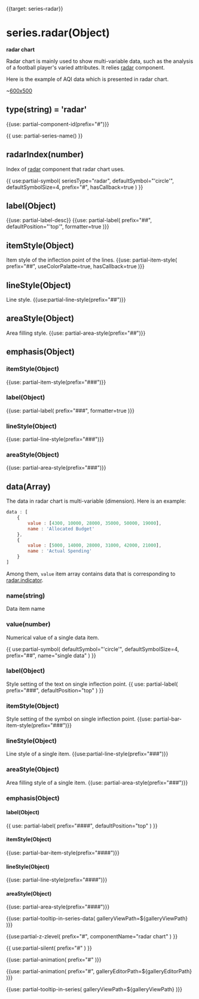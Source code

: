 {{target: series-radar}}

# series.radar(Object)

**radar chart**

Radar chart is mainly used to show multi-variable data, such as the analysis of a football player's varied attributes. It relies [radar](~radar) component.

Here is the example of AQI data which is presented in radar chart.

~[600x500](${galleryViewPath}radar-aqi&edit=1&reset=1)

## type(string) = 'radar'

{{use: partial-component-id(prefix="#")}}

{{ use: partial-series-name() }}

## radarIndex(number)

Index of [radar](~radar) component that radar chart uses.

{{ use:partial-symbol(
    seriesType="radar",
    defaultSymbol="'circle'",
    defaultSymbolSize=4,
    prefix="#",
    hasCallback=true
) }}


## label(Object)
{{use: partial-label-desc}}
{{use: partial-label(
    prefix="##",
    defaultPosition="'top'",
    formatter=true
)}}

## itemStyle(Object)
Item style of the inflection point of the lines.
{{use: partial-item-style(
    prefix="##",
    useColorPalatte=true,
    hasCallback=true
)}}

## lineStyle(Object)
Line style.
{{use:partial-line-style(prefix="##")}}

## areaStyle(Object)
Area filling style.
{{use: partial-area-style(prefix="##")}}


## emphasis(Object)
### itemStyle(Object)
{{use: partial-item-style(prefix="###")}}
### label(Object)
{{use: partial-label(
    prefix="###",
    formatter=true
)}}
### lineStyle(Object)
{{use: partial-line-style(prefix="###")}}
### areaStyle(Object)
{{use: partial-area-style(prefix="###")}}



## data(Array)

The data in radar chart is multi-variable (dimension). Here is an example:

```js
data : [
    {
        value : [4300, 10000, 28000, 35000, 50000, 19000],
        name : 'Allocated Budget'
    },
    {
        value : [5000, 14000, 28000, 31000, 42000, 21000],
        name : 'Actual Spending'
    }
]
```

Among them, `value` item array contains data that is corresponding to [radar.indicator](~radar.indicator).

### name(string)
Data item name

### value(number)
Numerical value of a single data item.

{{ use:partial-symbol(
    defaultSymbol="'circle'",
    defaultSymbolSize=4,
    prefix="##",
    name="single data"
) }}

### label(Object)
Style setting of the text on single inflection point.
{{ use: partial-label(
    prefix="###",
    defaultPosition="top"
) }}

### itemStyle(Object)
Style setting of the symbol on single inflection point.
{{use: partial-bar-item-style(prefix="###")}}

### lineStyle(Object)
Line style of a single item.
{{use:partial-line-style(prefix="###")}}

### areaStyle(Object)
Area filling style of a single item.
{{use: partial-area-style(prefix="###")}}

### emphasis(Object)
#### label(Object)
{{ use: partial-label(
    prefix="####", defaultPosition="top"
) }}
#### itemStyle(Object)
{{use: partial-bar-item-style(prefix="####")}}
#### lineStyle(Object)
{{use: partial-line-style(prefix="####")}}
#### areaStyle(Object)
{{use: partial-area-style(prefix="####")}}



{{use: partial-tooltip-in-series-data(
    galleryViewPath=${galleryViewPath}
)}}


{{use:partial-z-zlevel(
    prefix="#",
    componentName="radar chart"
) }}

{{ use:partial-silent(
    prefix="#"
) }}

{{use: partial-animation(
    prefix="#"
)}}

{{use: partial-animation(
    prefix="#",
    galleryEditorPath=${galleryEditorPath}
)}}


{{use: partial-tooltip-in-series(
    galleryViewPath=${galleryViewPath}
)}}
